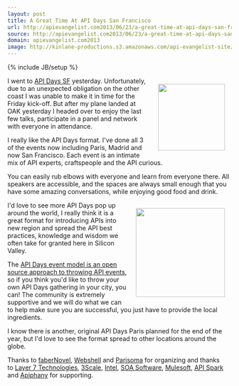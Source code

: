 ```yaml
---
layout: post
title: A Great Time At API Days San Francisco
url: http://apievangelist.com2013/06/23/a-great-time-at-api-days-san-francisco/
source: http://apievangelist.com2013/06/23/a-great-time-at-api-days-san-francisco/
domain: apievangelist.com2013
image: http://kinlane-productions.s3.amazonaws.com/api-evangelist-site/blog/api-days-logo.png
---
```

{% include JB/setup %}
<p><a href="http://sf.apidays.io/" target="_blank"><img style="padding: 15px;" src="https://s3.amazonaws.com/kinlane-productions/events/api-days-san-francisco/api-days-san-francisco-logo.png" alt="" width="150" align="right" /></a></p>
<p>I went to <a href="http://sf.apidays.io/" target="_blank">API Days SF</a> yesterday. Unfortunately, due to an unexpected obligation on the other coast I was unable to make it in time for the Friday kick-off.  But after my plane landed at OAK yesterday I headed over to enjoy the last few talks, participate in a panel and network with everyone in attendance.</p>
<p>I really like the API Days format.  I've done all 3 of the events now including Paris, Madrid and now San Francisco.  Each event is an intimate mix of API experts, craftspeople and the API curious.</p>
<p>You can easily rub elbows with everyone and learn from everyone there.  All speakers are accessible, and the spaces are always small enough that you have some amazing conversations, while enjoying good food and drink.</p>
<p><a href="http://sf.apidays.io/" target="_blank"><img style="padding: 15px;" src="https://s3.amazonaws.com/kinlane-productions/events/api-days-san-francisco/api-design-at-api-days-san-francisco.jpg" alt="" width="200" align="right" /></a></p>
<p>I'd love to see more API Days pop up around the world, I really think it is a great format for introducing APIs into new region and spread the API best practices, knowledge and wisdom we often take for granted here in Silicon Valley.</p>
<p>The <a href="http://apidays.io/2013/06/09/fork-my-conference-it-aint-a-franchise-its-open-source/">API Days event model is an open source approach to throwing API events</a>, so if you think you'd like to throw your own API Days gathering in your city, you can!  The community is extremely supportive and we will do what we can to help make sure you are successful, you just have to provide the local ingredients.</p>
<p>I know there is another, original API Days Paris planned for the end of the year, but I'd love to see the format spread to other locations around the globe.</p>
<p>Thanks to <a href="http://fabernovel.com/en/">faberNovel</a>, <a href="http://webshell.io/">Webshell</a> and <a href="http://www.parisoma.com/">Parisoma</a> for organizing and thanks to&nbsp;<a href="http://www.layer7tech.com/">Layer 7 Technologies</a>, <a href="http://www.3scale.net/">3Scale</a>, <a href="http://cloudsecurity.intel.com/api-management">Intel</a>, <a href="http://www.soa.com/">SOA Software</a>, <a href="http://www.mulesoft.com/">Mulesoft</a>, <a href="http://apispark.com/">API Spark</a> and <a href="http://apiphany.com/">Apiphany</a> for supporting.</p>
